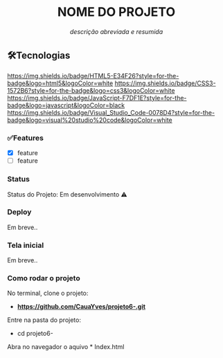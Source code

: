 <h1 align='center'>NOME DO PROJETO</h1>  
<h6 align='center'>descrição abreviada e resumida</h6>   

## 🛠Tecnologias  

https://img.shields.io/badge/HTML5-E34F26?style=for-the-badge&logo=html5&logoColor=white
https://img.shields.io/badge/CSS3-1572B6?style=for-the-badge&logo=css3&logoColor=white
https://img.shields.io/badge/JavaScript-F7DF1E?style=for-the-badge&logo=javascript&logoColor=black  
https://img.shields.io/badge/Visual_Studio_Code-0078D4?style=for-the-badge&logo=visual%20studio%20code&logoColor=white  

### ✅Features  

- [X] feature
- [ ] feature

### Status  

Status do Projeto: Em desenvolvimento ⚠️  

### Deploy

Em breve..

### Tela inicial

Em breve..

### Como rodar o projeto

No terminal, clone o projeto: 
* **https://github.com/CauaYves/projeto6-.git**  

Entre na pasta do projeto:  
* cd projeto6-  
  
Abra no navegador o aquivo * Index.html   

